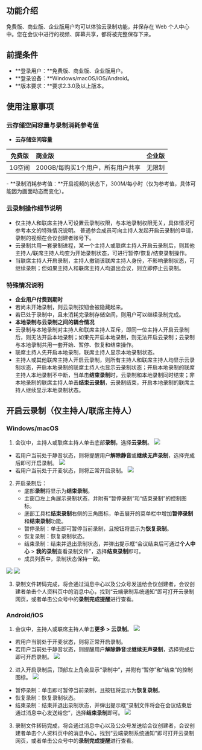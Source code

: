 ## 功能介绍
免费版、商业版、企业版用户均可以体验云录制功能，并保存在 Web 个人中心中。您在会议中进行的视频、屏幕共享，都将被完整保存下来。

## 前提条件
- **登录用户：**免费版、商业版、企业版用户。
- **登录设备：**Windows/macOS/iOS/Android。
- **版本要求：**要求2.3.0及以上版本。

## 使用注意事项
### 云存储空间容量与录制消耗参考值
- **云存储空间容量**
<table>
<thead>
<tr>
<th>免费版</th>
<th align="left">商业版</th>
<th align="left">企业版</th>
</tr>
</thead>
<tbody><tr>
<td>1G空间</td>
<td align="left">200GB/每购买1个用户，所有用户共享</td>
<td align="left">无限制</td>
</tr>
</tbody></table>
- **录制消耗参考值：**开启视频的状态下，300M/每小时（仅为参考值，具体可能因为画面动态而变化）。

### 云录制操作细节说明
- 仅主持人和联席主持人可设置云录制权限，与本地录制权限无关，具体情况可参考本文的特殊情况说明。
普通参会成员可向主持人发起开启云录制的申请，录制的视频在会议创建者账号下。
- 云录制共用一套录制进程，某一个主持人或联席主持人开启云录制后，则其他主持人/联席主持人均变为开始录制状态，可进行暂停/恢复/结束录制操作。
- 当联席主持人开启录制，主持人撤销该联席主持人身份，不影响录制状态，可继续录制；但如果主持人和联席主持人均退出会议，则立即停止云录制。

### 特殊情况说明
- **企业用户付费到期时**
 - 若尚未开始录制，则云录制按钮会被隐藏起来。
 - 若已处于录制中，且未消耗完录制存储空间，则用户可以继续录制完成。
- **本地录制与云录制之间的耦合情况**
 - 云录制与本地录制对主持人和联席主持人互斥，即同一位主持人开启云录制后，则无法开启本地录制；如果先开启本地录制，则无法开启云录制；云录制与本地录制共用一套开始、暂停、恢复和结束操作。
 - 联席主持人先开启本地录制，联席主持人显示本地录制状态。
 - 主持人或其他联席主持人开启云录制，则所有主持人和联席主持人均显示云录制状态，开启本地录制的联席主持人也显示云录制状态；开启本地录制的联席主持人本地录制不中断，当单击**结束录制**时，云录制和本地录制同时结束；非本地录制的联席主持人单击**结束云录制**，云录制结束，开启本地录制的联席主持人继续显示本地录制状态。

## 开启云录制（仅主持人/联席主持人）
### Windows/macOS
1. 会议中，主持人或联席主持人单击底部**录制**，选择**云录制**。
![](https://main.qcloudimg.com/raw/c2face880994f6630b7a7a30113e3ca3.png)
 - 若用户当前处于静音状态，则将提醒用户**解除静音**或**继续无声录制**，选择完成后即可开启录制。
![](https://main.qcloudimg.com/raw/f9b376dde40a408eaa31349968378b5e.png)
 - 若用户当前处于开麦状态，则将正常开启录制。
![](https://main.qcloudimg.com/raw/75a2165c039e0265898fc3d280c6fa31.png)
2. 开启录制后：
	- 底部**录制**将显示为**结束录制**。
	- 主窗口左上角展示录制状态，并附有“暂停录制”和“结束录制”的控制图标。
	- 底部工具栏**结束录制**右侧的三角图标，单击展开的菜单栏中增加**暂停录制**和**结束录制**功能。
	- 暂停录制：单击即可暂停当前录制，且按钮将显示为**恢复录制**。
	- 恢复录制：恢复录制状态。
	- 结束录制：结束并退出录制状态，并弹出提示框“会议结束后可通过**个人中心** > **我的录制**查看录制文件”，选择**结束录制**即可。
	- 成员列表中，录制状态保持一致。

![](https://main.qcloudimg.com/raw/e5220d1218eb40ee0830c79273f3b158.png)
![](https://main.qcloudimg.com/raw/eda5465d5ec5ed9d02cf2d2124ad881d.png)
 
3. 录制文件转码完成，将会通过消息中心以及公众号发送给会议创建者，会议创建者单击个人资料页中的消息中心，找到“云端录制系统通知”即可打开云录制网页，或者单击公众号中的**录制完成提醒**进行查看。

### Android/iOS
1. 会议中，主持人或联席主持人单击**更多 > 云录制**。
![](https://main.qcloudimg.com/raw/ed1f9e2474211041bc63d1080478ef50.png)
 - 若用户当前处于开麦状态，则将正常开启录制。
 - 若用户当前处于静音状态，则提醒用户**解除静音**或**继续无声录制**，选择完成后即可开启录制。
![](https://main.qcloudimg.com/raw/d67d42e379ca66036828543a239a1872.jpg)

2. 进入开启录制后，顶部左上角会显示“录制中”，并附有“暂停”和“结束”的控制图标。
![](https://main.qcloudimg.com/raw/4994183b35d75701400ca733c9f6671a.png)
 - 暂停录制：单击即可暂停当前录制，且按钮将显示为**恢复录制**。
 - 恢复录制：恢复录制状态。
 - 结束录制：结束并退出录制状态，并弹出提示框“录制文件将会在会议结束后通过消息中心发送给您”，选择**结束录制**即可。
![](https://main.qcloudimg.com/raw/b3f2075f4e835460b422c37a99e9d24c.png)

3. 录制文件转码完成，将会通过消息中心以及公众号发送给会议创建者，会议创建者单击个人资料页中的消息中心，找到“云端录制系统通知”即可打开云录制网页，或者单击公众号中的**录制完成提醒**进行查看。

